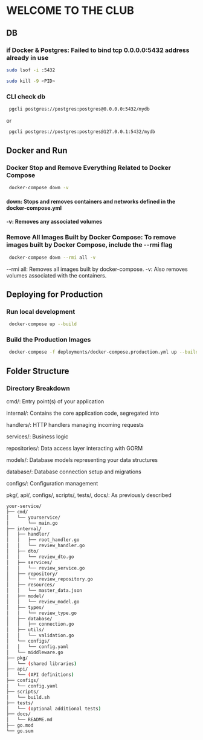 # WELCOME TO THE CLUB

## DB

### if Docker & Postgres: Failed to bind tcp 0.0.0.0:5432 address already in use

``` bash
sudo lsof -i :5432
```

``` bash
sudo kill -9 <PID>
```

### CLI check db

``` bash
 pgcli postgres://postgres:postgres@0.0.0.0:5432/mydb
```

or

``` bash
 pgcli postgres://postgres:postgres@127.0.0.1:5432/mydb
```

## Docker and Run

### Docker Stop and Remove Everything Related to Docker Compose

```bash
 docker-compose down -v
```

#### down: Stops and removes containers and networks defined in the docker-compose.yml

#### -v: Removes any associated volumes

### Remove All Images Built by Docker Compose: To remove images built by Docker Compose, include the --rmi flag

```bash
 docker-compose down --rmi all -v
```

--rmi all: Removes all images built by docker-compose.
-v: Also removes volumes associated with the containers.

## Deploying for Production

### Run local development

```bash
 docker-compose up --build
```

### Build the Production Images

```bash
 docker-compose -f deployments/docker-compose.production.yml up --build
```

## Folder Structure

### Directory Breakdown

cmd/: Entry point(s) of your application

internal/: Contains the core application code, segregated into

handlers/: HTTP handlers managing incoming requests

services/: Business logic

repositories/: Data access layer interacting with GORM

models/: Database models representing your data structures

database/: Database connection setup and migrations

configs/: Configuration management

pkg/, api/, configs/, scripts/, tests/, docs/: As previously described

```bash
your-service/
├── cmd/
│   └── yourservice/
│       └── main.go
├── internal/
│   ├── handler/
│   │   ├── root_handler.go
│   │   └── review_handler.go
│   ├── dto/
│   │   └── review_dto.go
│   ├── services/
│   │   └── review_service.go
│   ├── repository/
│   │   └── review_repository.go
│   ├── resources/
│   │   └── master_data.json
│   ├── model/
│   │   └── review_model.go
│   ├── types/
│   │   └── review_type.go
│   ├── database/
│   │   ├── connection.go
│   ├── utils/
│   │   └── validation.go
│   └── configs/
│   │   └── config.yaml
│   └── middleware.go
├── pkg/
│   └── (shared libraries)
├── api/
│   └── (API definitions)
├── configs/
│   └── config.yaml
├── scripts/
│   └── build.sh
├── tests/
│   └── (optional additional tests)
├── docs/
│   └── README.md
├── go.mod
└── go.sum
```
